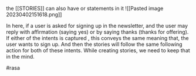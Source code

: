 


the [[STORIES]]  can also have or statements in it 
![[Pasted image 20230402151618.png]]

In here, if a user is asked for signing up in the newsletter, and the user may reply with affirmation (saying yes) or by saying thanks (thanks for offering). If either of the intents is captured , this conveys the same meaning that, the user wants to sign up. And then the stories will follow the same following action for both of these intents. While creating stories, we need to keep that in the mind.


#rasa 